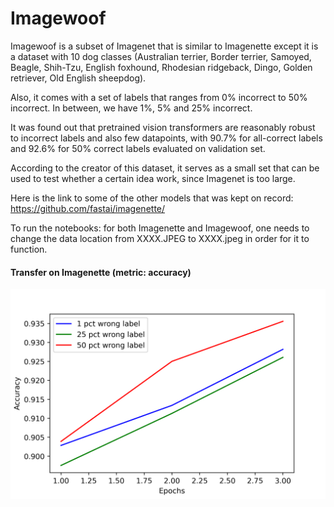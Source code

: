 # Imagewoof

Imagewoof is a subset of Imagenet that is similar to Imagenette except it is a dataset with 10 dog classes (Australian terrier, Border terrier, Samoyed, Beagle, Shih-Tzu, English foxhound, Rhodesian ridgeback, Dingo, Golden retriever, Old English sheepdog).

Also, it comes with a set of labels that ranges from 0\% incorrect to 50\% incorrect. In between, we have 1\%, 5\% and 25\% incorrect.

It was found out that pretrained vision transformers are reasonably robust to incorrect labels and also few datapoints, with 90.7\% for all-correct labels and 92.6\% for 50\% correct labels evaluated on validation set.

According to the creator of this dataset, it serves as a small set that can be used to test whether a certain idea work, since Imagenet is too large.

Here is the link to some of the other models that was kept on record: https://github.com/fastai/imagenette/

To run the notebooks: for both Imagenette and Imagewoof, one needs to change the data location from XXXX.JPEG to XXXX.jpeg in order for it to function.

#### Transfer on Imagenette (metric: accuracy)
<img alt="Transfer on Imagewoof result" src="./imagewoof.png" width="600">
